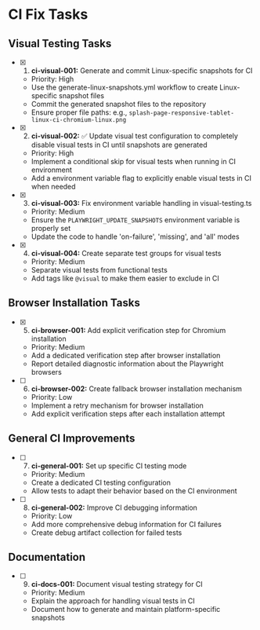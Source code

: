 # CI Fix Tasks

## Visual Testing Tasks

 - [x] 1. **ci-visual-001:** Generate and commit Linux-specific snapshots for CI
   - Priority: High
   - Use the generate-linux-snapshots.yml workflow to create Linux-specific snapshot files
   - Commit the generated snapshot files to the repository
   - Ensure proper file paths: e.g., `splash-page-responsive-tablet-linux-ci-chromium-linux.png`

- [x] 2. **ci-visual-002:** ✅ Update visual test configuration to completely disable visual tests in CI until snapshots are generated
   - Priority: High
   - Implement a conditional skip for visual tests when running in CI environment
   - Add a environment variable flag to explicitly enable visual tests in CI when needed

 - [x] 3. **ci-visual-003:** Fix environment variable handling in visual-testing.ts
   - Priority: Medium
   - Ensure the `PLAYWRIGHT_UPDATE_SNAPSHOTS` environment variable is properly set
   - Update the code to handle 'on-failure', 'missing', and 'all' modes

 - [x] 4. **ci-visual-004:** Create separate test groups for visual tests
   - Priority: Medium
   - Separate visual tests from functional tests
   - Add tags like `@visual` to make them easier to exclude in CI

## Browser Installation Tasks

 - [x] 5. **ci-browser-001:** Add explicit verification step for Chromium installation
   - Priority: Medium
   - Add a dedicated verification step after browser installation
   - Report detailed diagnostic information about the Playwright browsers

 - [ ] 6. **ci-browser-002:** Create fallback browser installation mechanism
   - Priority: Low
   - Implement a retry mechanism for browser installation
   - Add explicit verification steps after each installation attempt

## General CI Improvements

 - [ ] 7. **ci-general-001:** Set up specific CI testing mode
   - Priority: Medium
   - Create a dedicated CI testing configuration
   - Allow tests to adapt their behavior based on the CI environment

 - [ ] 8. **ci-general-002:** Improve CI debugging information
   - Priority: Low
   - Add more comprehensive debug information for CI failures
   - Create debug artifact collection for failed tests

## Documentation

 - [ ] 9. **ci-docs-001:** Document visual testing strategy for CI
   - Priority: Medium
   - Explain the approach for handling visual tests in CI
   - Document how to generate and maintain platform-specific snapshots
